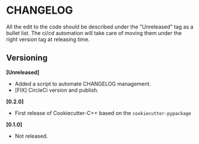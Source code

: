 CHANGELOG
=========

All the edit to the code should be described under the "Unreleased" tag as a
bullet list. The ci/cd automation will take care of moving them under the right
version tag at releasing time.

Versioning
----------
**[Unreleased]**
* Added a script to automate CHANGELOG management.
* [FIX] CircleCi version and publish.

**[0.2.0]**
* First release of Cookiecutter-C++ based on the `cookiecutter-pypackage`

**[0.1.0]**
* Not released.


